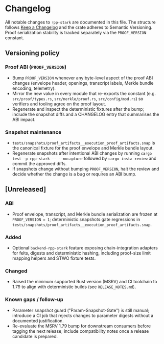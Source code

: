 # Changelog

All notable changes to `rpp-stark` are documented in this file. The structure follows [Keep a Changelog](https://keepachangelog.com/en/1.1.0/) and the crate adheres to Semantic Versioning. Proof serialization stability is tracked separately via the `PROOF_VERSION` constant.

## Versioning policy

### Proof ABI (`PROOF_VERSION`)

- Bump `PROOF_VERSION` whenever any byte-level aspect of the proof ABI changes (envelope header, openings, transcript labels, Merkle bundle encoding, telemetry).
- Mirror the new value in every module that re-exports the constant (e.g. `src/proof/types.rs`, `src/merkle/proof.rs`, `src/config/mod.rs`) so verifiers and tooling agree on the proof layout.
- Regenerate and inspect the deterministic fixtures after the bump; include the snapshot diffs and a CHANGELOG entry that summarises the ABI impact.

### Snapshot maintenance

- `tests/snapshots/proof_artifacts__execution_proof_artifacts.snap` is the canonical fixture for the proof envelope and Merkle bundle layout.
- Regenerate snapshots after intentional ABI changes by running `cargo test -p rpp-stark -- --nocapture` followed by `cargo insta review` and commit the approved diffs.
- If snapshots change without bumping `PROOF_VERSION`, halt the review and decide whether the change is a bug or requires an ABI bump.

## [Unreleased]

### ABI

- Proof envelope, transcript, and Merkle bundle serialization are frozen at `PROOF_VERSION = 1`; deterministic snapshots gate regressions in `tests/snapshots/proof_artifacts__execution_proof_artifacts.snap`.

### Added

- Optional `backend-rpp-stark` feature exposing chain-integration adapters for
  felts, digests and deterministic hashing, including proof-size limit mapping
  helpers and STWO fixture tests.

### Changed

- Raised the minimum supported Rust version (MSRV) and CI toolchain to 1.79 to align with deterministic builds (see `RELEASE_NOTES.md`).

### Known gaps / follow-up

- Parameter snapshot guard ("Param-Snapshot-Gate") is still manual; introduce a CI job that rejects changes to parameter digests without a documented justification.
- Re-evaluate the MSRV 1.79 bump for downstream consumers before tagging the next release; include compatibility notes once a release candidate is prepared.
